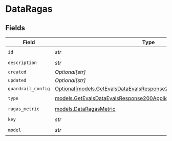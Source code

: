 # DataRagas


## Fields

| Field                                                                                                                                          | Type                                                                                                                                           | Required                                                                                                                                       | Description                                                                                                                                    |
| ---------------------------------------------------------------------------------------------------------------------------------------------- | ---------------------------------------------------------------------------------------------------------------------------------------------- | ---------------------------------------------------------------------------------------------------------------------------------------------- | ---------------------------------------------------------------------------------------------------------------------------------------------- |
| `id`                                                                                                                                           | *str*                                                                                                                                          | :heavy_check_mark:                                                                                                                             | N/A                                                                                                                                            |
| `description`                                                                                                                                  | *str*                                                                                                                                          | :heavy_check_mark:                                                                                                                             | N/A                                                                                                                                            |
| `created`                                                                                                                                      | *Optional[str]*                                                                                                                                | :heavy_minus_sign:                                                                                                                             | N/A                                                                                                                                            |
| `updated`                                                                                                                                      | *Optional[str]*                                                                                                                                | :heavy_minus_sign:                                                                                                                             | N/A                                                                                                                                            |
| `guardrail_config`                                                                                                                             | [Optional[models.GetEvalsDataEvalsResponse200GuardrailConfig]](../models/getevalsdataevalsresponse200guardrailconfig.md)                       | :heavy_minus_sign:                                                                                                                             | N/A                                                                                                                                            |
| `type`                                                                                                                                         | [models.GetEvalsDataEvalsResponse200ApplicationJSONResponseBodyType](../models/getevalsdataevalsresponse200applicationjsonresponsebodytype.md) | :heavy_check_mark:                                                                                                                             | N/A                                                                                                                                            |
| `ragas_metric`                                                                                                                                 | [models.DataRagasMetric](../models/dataragasmetric.md)                                                                                         | :heavy_check_mark:                                                                                                                             | N/A                                                                                                                                            |
| `key`                                                                                                                                          | *str*                                                                                                                                          | :heavy_check_mark:                                                                                                                             | N/A                                                                                                                                            |
| `model`                                                                                                                                        | *str*                                                                                                                                          | :heavy_check_mark:                                                                                                                             | N/A                                                                                                                                            |